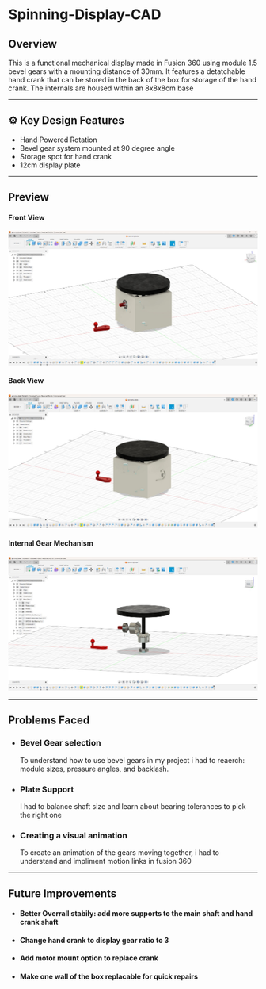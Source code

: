 # Spinning-Display-CAD

## Overview
This is a functional mechanical display made in Fusion 360 using module 1.5 bevel gears with a mounting distance of 30mm. It features a detatchable hand crank that can be stored in the back of the box for storage of the hand crank. The internals are housed within an 8x8x8cm base

---

## ⚙️ Key Design Features

* Hand Powered Rotation
* Bevel gear system mounted at 90 degree angle
* Storage spot for hand crank
* 12cm display plate

---

## Preview
#### Front View  
![Front](./Renders/Front.jpg)

#### Back View  
![Back](./Renders/Back.jpg)

#### Internal Gear Mechanism  
![Internal](./Renders/Internal.jpg)

---

## Problems Faced
+ ### Bevel Gear selection
  To understand how to use bevel gears in my project i had to reaerch: module sizes, pressure angles, and backlash.
+ ### Plate Support
  I had to balance shaft size and learn about bearing tolerances to pick the right one
+ ### Creating a visual animation
  To create an animation of the gears moving together, i had to understand and impliment motion links in fusion 360
---

## Future Improvements
- #### Better Overrall stabily: add more supports to the main shaft and hand crank shaft
- #### Change hand crank to display gear ratio to 3
- #### Add motor mount option to replace crank
- #### Make one wall of the box replacable for quick repairs
